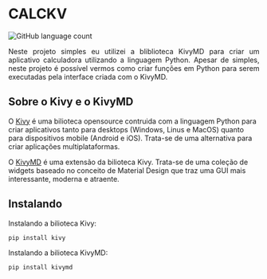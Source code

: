 # CALCKV

![GitHub language count](https://img.shields.io/github/languages/count/viniciusbm09/calckv?style=plastic)

<p align="justify">
Neste projeto simples eu utilizei a bliblioteca KivyMD para criar um aplicativo calculadora utilizando a linguagem Python. Apesar de simples, neste projeto é possível vermos como criar funções em Python para serem executadas pela interface criada com o KivyMD.
</p>

## Sobre o Kivy e o KivyMD

O <a href="https://kivy.org/">Kivy</a> é uma bilioteca opensource contruida com a linguagem Python para criar aplicativos tanto para desktops (Windows, Linus e MacOS) quanto para dispositivos mobile (Android e iOS). Trata-se de uma alternativa para criar aplicações multiplataformas.

O <a href="https://kivymd.readthedocs.io/en/latest/">KivyMD</a> é uma extensão da bilioteca Kivy. Trata-se de uma coleção de widgets baseado no conceito de Material Design que traz uma GUI mais interessante, moderna e atraente.

## Instalando

Instalando a bilioteca Kivy:

````sh
pip install kivy

````

Instalando a bilioteca KivyMD:

````sh
pip install kivymd
````


